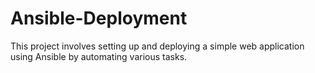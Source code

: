 # Ansible-Deployment
This project involves setting up and deploying a simple web application using Ansible by automating various tasks.
